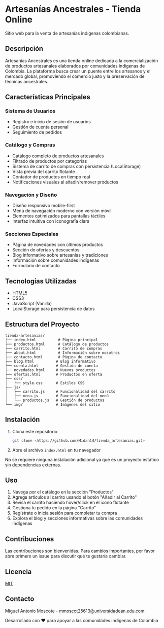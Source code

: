 <!-- trunk-ignore-all(prettier) -->
# Artesanías Ancestrales - Tienda Online

Sitio web para la venta de artesanías indígenas colombianas.

## Descripción

Artesanías Ancestrales es una tienda online dedicada a la comercialización de productos artesanales elaborados por comunidades indígenas de Colombia. La plataforma busca crear un puente entre los artesanos y el mercado global, promoviendo el comercio justo y la preservación de técnicas ancestrales.

## Características Principales

### Sistema de Usuarios

- Registro e inicio de sesión de usuarios
- Gestión de cuenta personal
- Seguimiento de pedidos

### Catálogo y Compras

- Catálogo completo de productos artesanales
- Filtrado de productos por categorías
- Sistema de carrito de compras con persistencia (LocalStorage)
- Vista previa del carrito flotante
- Contador de productos en tiempo real
- Notificaciones visuales al añadir/remover productos

### Navegación y Diseño

- Diseño responsivo mobile-first
- Menú de navegación moderno con versión móvil
- Elementos optimizados para pantallas táctiles
- Interfaz intuitiva con iconografía clara

### Secciones Especiales

- Página de novedades con últimos productos
- Sección de ofertas y descuentos
- Blog informativo sobre artesanías y tradiciones
- Información sobre comunidades indígenas
- Formulario de contacto

## Tecnologías Utilizadas

- HTML5
- CSS3
- JavaScript (Vanilla)
- LocalStorage para persistencia de datos

## Estructura del Proyecto

```text
tienda-artesanias/
├── index.html          # Página principal
├── productos.html      # Catálogo de productos
├── carrito.html        # Carrito de compras
├── about.html          # Información sobre nosotros
├── contacto.html       # Página de contacto
├── blog.html          # Blog informativo
├── cuenta.html        # Gestión de cuenta
├── novedades.html     # Nuevos productos
├── ofertas.html       # Productos en oferta
├── css/
│   └── style.css      # Estilos CSS
├── js/
│   ├── carrito.js     # Funcionalidad del carrito
│   ├── menu.js        # Funcionalidad del menú
│   └── productos.js   # Gestión de productos
└── img/               # Imágenes del sitio

```

## Instalación

1. Clona este repositorio:

   ```bash
   git clone <https://github.com/Midan14/tienda_artesanias.git>
   ```

2. Abre el archivo `index.html` en tu navegador

No se requiere ninguna instalación adicional ya que es un proyecto estático sin dependencias externas.

## Uso

1. Navega por el catálogo en la sección "Productos"
2. Agrega artículos al carrito usando el botón "Añadir al Carrito"
3. Revisa el carrito haciendo hover/click en el icono flotante
4. Gestiona tu pedido en la página "Carrito"
5. Regístrate o inicia sesión para completar tu compra
6. Explora el blog y secciones informativas sobre las comunidades indígenas

## Contribuciones

Las contribuciones son bienvenidas. Para cambios importantes, por favor abre primero un issue para discutir qué te gustaría cambiar.

## Licencia

[MIT](https://choosealicense.com/licenses/mit/)

## Contacto

Miguel Antonio Moscote - <mmoscot25613@universidadean.edu.com>

Desarrollado con ❤️ para apoyar a las comunidades indígenas de Colombia
